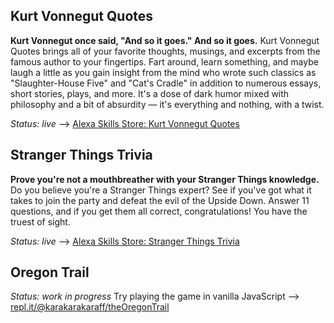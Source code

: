 ## Kurt Vonnegut Quotes
**Kurt Vonnegut once said, "And so it goes." And so it goes.** Kurt Vonnegut Quotes brings all of your favorite thoughts, musings, and excerpts from the famous author to your fingertips. Fart around, learn something, and maybe laugh a little as you gain insight from the mind who wrote such classics as "Slaughter-House Five" and "Cat's Cradle" in addition to numerous essays, short stories, plays, and more. It's a dose of dark humor mixed with philosophy and a bit of absurdity — it's everything and nothing, with a twist.

*Status: live* --> [Alexa Skills Store: Kurt Vonnegut Quotes](https://www.amazon.com/Kara-Flaherty-Kurt-Vonnegut-Quotes/dp/B076VRMNM5)



## Stranger Things Trivia
**Prove you're not a mouthbreather with your Stranger Things knowledge.** Do you believe you're a Stranger Things expert? See if you've got what it takes to join the party and defeat the evil of the Upside Down. Answer 11 questions, and if you get them all correct, congratulations! You have the truest of sight.

*Status: live* --> [Alexa Skills Store: Stranger Things Trivia](https://www.amazon.com/dp/B077BGK6M6)



## Oregon Trail
*Status: work in progress*
Try playing the game in vanilla JavaScript --> [repl.it/@karakarakaraff/theOregonTrail](https://repl.it/@karakarakaraff/theOregonTrail)

